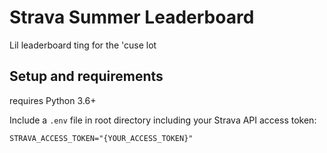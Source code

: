 # Strava Summer Leaderboard 

Lil leaderboard ting for the 'cuse lot

## Setup and requirements

requires Python 3.6+

Include a `.env` file in root directory including your Strava API access token:
```.env
STRAVA_ACCESS_TOKEN="{YOUR_ACCESS_TOKEN}"
```